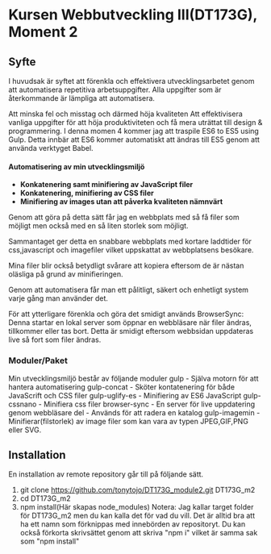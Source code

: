 # Kursen Webbutveckling III(DT173G), Moment 2

## Syfte

I huvudsak är syftet att förenkla och effektivera utvecklingsarbetet genom att automatisera repetitiva arbetsuppgifter. Alla uppgifter som
är återkommande är lämpliga att automatisera.

Att minska fel och misstag och därmed höja kvaliteten
Att effektivisera vanliga uppgifter för att höja produktiviteten och få mera uträttat till design & programmering.
I denna momen 4 kommer jag att traspile ES6 to ES5 using Gulp. Detta innbär att ES6 kommer automatiskt att ändras till ES5 genom att använda verktyget Babel.

#### Automatisering av min utvecklingsmiljö

* **Konkatenering samt minifiering av JavaScript filer**
* **Konkatenering, minifiering av CSS filer**
* **Minifiering av images utan att påverka kvaliteten nämnvärt**

Genom att göra på detta sätt får jag en webbplats med så få filer som möjligt men också med en så liten storlek som möjligt.

Sammantaget ger detta en snabbare webbplats med kortare laddtider för css,javascript och imagefiler vilket uppskattat av webbplatsens besökare.

Mina filer blir också betydligt svårare att kopiera eftersom de är nästan oläsliga på grund av minifieringen.

Genom att automatisera får man ett pålitligt, säkert och enhetligt system varje gång man använder det.

För att ytterligare förenkla och göra det smidigt används BrowserSync:
Denna startar en lokal server som öppnar en webbläsare när filer ändras, tillkommer eller tas bort. Detta är smidigt eftersom webbsidan uppdateras live så fort som filer ändras.



### Moduler/Paket

Min utvecklingsmiljö består av följande moduler
gulp - Själva motorn för att hantera automatisering
gulp-concat - Sköter kontatenering för både JavaScrift och CSS filer
gulp-uglify-es - Minifiering av ES6 JavaScript
gulp-cssnano - Minifiera css filer
browser-sync - En server för live uppdatering genom webbläsare
del - Används för att radera en katalog
gulp-imagemin - Minifierar(filstorlek) av image filer som kan vara av typen JPEG,GIF,PNG eller SVG.


## Installation

En installation av remote repository går till på följande sätt.

1. git clone https://github.com/tonytojo/DT173G_module2.git DT173G_m2
2. cd DT173G_m2
3. npm install(Här skapas node_modules)
Notera: Jag kallar target folder för DT173G_m2 men du kan kalla det för vad du vill. Det är alltid bra att ha ett namn som förknippas med innebörden av repositoryt.
Du kan också förkorta skrivsättet genom att skriva "npm i" vilket är samma sak som 
"npm install"
